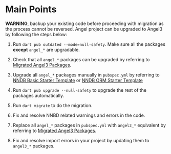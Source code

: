 # Main Points

**WARNING**, backup your existing code before proceeding with migration as the process cannot be reversed. Angel project can be upgraded to Angel3 by following the steps below:

1. Run `dart pub outdated --mode=null-safety`. Make sure all the packages **except** `angel_*` are upgradable.

2. Check that all `angel_*` packages can be upgraded by referring to [Migrated Angel3 Packages](https://github.com/dukefirehawk/angel/wiki/Migrated-Angel3-Packages).

3. Upgrade all `angel_*` packages manually in `pubspec.yml` by referring to 
[NNDB Basic Starter Template](https://github.com/dukefirehawk/boilerplates/blob/basic-sdk-2.12.x_nnbd/pubspec.yaml) or 
[NNDB ORM Starter Template](https://github.com/dukefirehawk/boilerplates/blob/orm-sdk-2.12.x_nnbd/pubspec.yaml)

4. Run `dart pub upgrade --null-safety` to upgrade the rest of the packages automatically.

5. Run `dart migrate` to do the migration.

6. Fix and resolve NNBD related warnings and errors in the code.

7. Replace all `angel_*` packages in `pubspec.yml` with `angel3_*` equivalent by referring to [Migrated Angel3 Packages](https://github.com/dukefirehawk/angel/wiki/Migrated-Angel3-Packages).

8. Fix and resolve import errors in your project by updating them to `angel3_*` packages.
